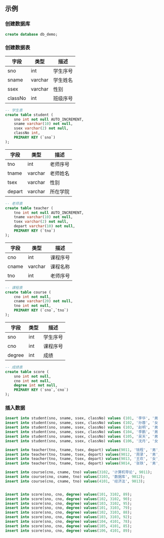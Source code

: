 ## 示例

### 创建数据库
```sql
create database db_demo;
```

### 创建数据表
| 字段 | 类型 | 描述 |
| --- | --- | --- |
| sno | int | 学生序号 |
| sname | varchar | 学生姓名 |
| ssex | varchar | 性别 |
| classNo | int | 班级序号 |

```sql
-- 学生表
create table student (
    sno int not null AUTO_INCREMENT,
    sname varchar(10) not null,
    ssex varchar(2) not null,
    classNo int,
    PRIMARY KEY (`sno`)
);
```

| 字段 | 类型 | 描述 |
| --- | --- | --- |
| tno | int | 老师序号 |
| tname | varchar | 老师姓名 |
| tsex | varchar | 性别 |
| depart | varchar | 所在学院 |

```sql
-- 老师表
create table teacher (
    tno int not null AUTO_INCREMENT,
    tname varchar(10) not null,
    tsex varchar(2) not null,
    depart varchar(10) not null,
    PRIMARY KEY (`tno`)
);
```

| 字段 | 类型 | 描述 |
| --- | --- | --- |
| cno | int | 课程序号 |
| cname | varchar | 课程名称 |
| tno | int | 老师序号 |

```sql
-- 课程表
create table course (
    cno int not null,
    cname varchar(20) not null,
    tno int not null,
    PRIMARY KEY (`cno`,`tno`)
);
```

| 字段 | 类型 | 描述 |
| --- | --- | --- |
| sno | int | 学生序号 |
| cno | int | 课程序号 |
| degree | int | 成绩 |

```sql
-- 成绩表
create table score (
    sno int not null,
    cno int not null,
    degree int not null,
    PRIMARY KEY (`sno`,`cno`)
);
```

### 插入数据
```sql
insert into student(sno, sname, ssex, classNo) values (101, '李华', '男', 90301);
insert into student(sno, sname, ssex, classNo) values (102, '孙蓉', '女', 90301);
insert into student(sno, sname, ssex, classNo) values (103, '赵明', '男', 90301);
insert into student(sno, sname, ssex, classNo) values (104, '李鹏', '男', 90302);
insert into student(sno, sname, ssex, classNo) values (105, '吴天', '男', 90302);
insert into student(sno, sname, ssex, classNo) values (106, '沈月', '女', 90302);

insert into teacher(tno, tname, tsex, depart) values(9011, '钱程', '男', '计算机');
insert into teacher(tno, tname, tsex, depart) values(9012, '周录', '男', '计算机');
insert into teacher(tno, tname, tsex, depart) values(9013, '王欢', '女', '经济学');
insert into teacher(tno, tname, tsex, depart) values(9014, '张铁', '男', '机械');

insert into course(cno, cname, tno) values(3102, '计算机导论', 9011);
insert into course(cno, cname, tno) values(3103, '数据库', 9012);
insert into course(cno, cname, tno) values(4101, '经济法', 9013);


insert into score(sno, cno, degree) values(101, 3102, 89);
insert into score(sno, cno, degree) values(102, 3102, 90);
insert into score(sno, cno, degree) values(103, 3102, 95);
insert into score(sno, cno, degree) values(101, 3103, 79);
insert into score(sno, cno, degree) values(102, 3103, 88);
insert into score(sno, cno, degree) values(103, 3103, 92);
insert into score(sno, cno, degree) values(104, 4101, 78);
insert into score(sno, cno, degree) values(105, 4101, 85);
insert into score(sno, cno, degree) values(106, 4101, 89);
```

